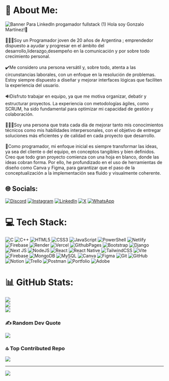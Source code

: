 # 💫 About Me:
![Banner Para LinkedIn progamador fullstack (1)](https://github.com/user-attachments/assets/90996a1b-3e68-4daa-8970-4effc7e25cfb)
Hola soy Gonzalo Martínez!👋<br><br>🙋🏼‍♂️Soy un Programador joven de 20 años de Argentina ; emprendedor dispuesto a ayudar y progresar en el ámbito del desarrollo,liderazgo,desempeño en la comunicación y por sobre todo crecimiento personal.<br><br>✔️Me considero una persona versátil y, sobre todo, atenta a las circunstancias laborales, con un enfoque en la resolución de problemas. Estoy siempre dispuesto a diseñar y mejorar interfaces lógicas que faciliten la experiencia del usuario.<br><br>🔊Disfruto trabajar en equipo, ya que me motiva organizar, debatir y estructurar proyectos. La experiencia con metodologías ágiles, como SCRUM, ha sido fundamental para optimizar mi capacidad de gestión y colaboración.<br><br>👷🏼‍♂️Soy una persona que trata cada día de mejorar tanto mis conocimientos técnicos como mis habilidades interpersonales, con el objetivo de entregar soluciones más eficientes y de calidad en cada proyecto que desarrollo.<br><br>🚀Como programador, mi enfoque inicial es siempre transformar las ideas, ya sea del cliente o del equipo, en conceptos tangibles y bien definidos. Creo que todo gran proyecto comienza con una hoja en blanco, donde las ideas cobran forma. Por ello, he profundizado en el uso de herramientas de diseño como Canva y Figma, para garantizar que el paso de la conceptualización a la implementación sea fluido y visualmente coherente.


## 🌐 Socials:
[![Discord](https://img.shields.io/badge/Discord-%237289DA.svg?logo=discord&logoColor=white)](https://discord.gg/gonzalo.martinezz3412) [![Instagram](https://img.shields.io/badge/Instagram-%23E4405F.svg?logo=Instagram&logoColor=white)](https://instagram.com/https://www.instagram.com/gonchi_martinezz/) [![LinkedIn](https://img.shields.io/badge/LinkedIn-%230077B5.svg?logo=linkedin&logoColor=white)](https://linkedin.com/in/https://www.linkedin.com/in/gonzalomartinez9/) [![X](https://img.shields.io/badge/X-black.svg?logo=X&logoColor=white)](https://x.com/https://x.com/gonchimartinez9) [![WhatsApp](https://img.shields.io/badge/WhatsApp-Mensajes?style=plastic&logo=whatsapp&logoColor=white&color=gren&cacheSeconds=Toma%20De%20Decisions%20)](https://wa.me/543816242482)

# 💻 Tech Stack:
![C](https://img.shields.io/badge/c-%2300599C.svg?style=for-the-badge&logo=c&logoColor=white) ![C++](https://img.shields.io/badge/c++-%2300599C.svg?style=for-the-badge&logo=c%2B%2B&logoColor=white) ![HTML5](https://img.shields.io/badge/html5-%23E34F26.svg?style=for-the-badge&logo=html5&logoColor=white) ![CSS3](https://img.shields.io/badge/css3-%231572B6.svg?style=for-the-badge&logo=css3&logoColor=white) ![JavaScript](https://img.shields.io/badge/javascript-%23323330.svg?style=for-the-badge&logo=javascript&logoColor=%23F7DF1E) ![PowerShell](https://img.shields.io/badge/PowerShell-%235391FE.svg?style=for-the-badge&logo=powershell&logoColor=white) ![Netlify](https://img.shields.io/badge/netlify-%23000000.svg?style=for-the-badge&logo=netlify&logoColor=#00C7B7) ![Firebase](https://img.shields.io/badge/firebase-%23039BE5.svg?style=for-the-badge&logo=firebase) ![Render](https://img.shields.io/badge/Render-%46E3B7.svg?style=for-the-badge&logo=render&logoColor=white) ![Vercel](https://img.shields.io/badge/vercel-%23000000.svg?style=for-the-badge&logo=vercel&logoColor=white) ![GithubPages](https://img.shields.io/badge/github%20pages-121013?style=for-the-badge&logo=github&logoColor=white) ![Bootstrap](https://img.shields.io/badge/bootstrap-%238511FA.svg?style=for-the-badge&logo=bootstrap&logoColor=white) ![Django](https://img.shields.io/badge/django-%23092E20.svg?style=for-the-badge&logo=django&logoColor=white) ![Next JS](https://img.shields.io/badge/Next-black?style=for-the-badge&logo=next.js&logoColor=white) ![NodeJS](https://img.shields.io/badge/node.js-6DA55F?style=for-the-badge&logo=node.js&logoColor=white) ![React](https://img.shields.io/badge/react-%2320232a.svg?style=for-the-badge&logo=react&logoColor=%2361DAFB) ![React Native](https://img.shields.io/badge/react_native-%2320232a.svg?style=for-the-badge&logo=react&logoColor=%2361DAFB) ![TailwindCSS](https://img.shields.io/badge/tailwindcss-%2338B2AC.svg?style=for-the-badge&logo=tailwind-css&logoColor=white) ![Vite](https://img.shields.io/badge/vite-%23646CFF.svg?style=for-the-badge&logo=vite&logoColor=white) ![Firebase](https://img.shields.io/badge/firebase-a08021?style=for-the-badge&logo=firebase&logoColor=ffcd34) ![MongoDB](https://img.shields.io/badge/MongoDB-%234ea94b.svg?style=for-the-badge&logo=mongodb&logoColor=white) ![MySQL](https://img.shields.io/badge/mysql-4479A1.svg?style=for-the-badge&logo=mysql&logoColor=white) ![Canva](https://img.shields.io/badge/Canva-%2300C4CC.svg?style=for-the-badge&logo=Canva&logoColor=white) ![Figma](https://img.shields.io/badge/figma-%23F24E1E.svg?style=for-the-badge&logo=figma&logoColor=white) ![Git](https://img.shields.io/badge/git-%23F05033.svg?style=for-the-badge&logo=git&logoColor=white) ![GitHub](https://img.shields.io/badge/github-%23121011.svg?style=for-the-badge&logo=github&logoColor=white) ![Notion](https://img.shields.io/badge/Notion-%23000000.svg?style=for-the-badge&logo=notion&logoColor=white) ![Trello](https://img.shields.io/badge/Trello-%23026AA7.svg?style=for-the-badge&logo=Trello&logoColor=white) ![Postman](https://img.shields.io/badge/Postman-FF6C37?style=for-the-badge&logo=postman&logoColor=white) ![Portfolio](https://img.shields.io/badge/Portfolio-%23000000.svg?style=for-the-badge&logo=firefox&logoColor=#FF7139) ![Adobe](https://img.shields.io/badge/adobe-%23FF0000.svg?style=for-the-badge&logo=adobe&logoColor=white)
# 📊 GitHub Stats:
![](https://github-readme-stats.vercel.app/api?username=GonzaloMartinezz&theme=radical&hide_border=false&include_all_commits=false&count_private=true)<br/>
![](https://github-readme-streak-stats.herokuapp.com/?user=GonzaloMartinezz&theme=radical&hide_border=false)<br/>
![](https://github-readme-stats.vercel.app/api/top-langs/?username=GonzaloMartinezz&theme=radical&hide_border=false&include_all_commits=false&count_private=true&layout=compact)

### ✍️ Random Dev Quote
![](https://quotes-github-readme.vercel.app/api?type=vetical&theme=tokyonight)

### 🔝 Top Contributed Repo
![](https://github-contributor-stats.vercel.app/api?username=GonzaloMartinezz&limit=5&theme=tokyonight&combine_all_yearly_contributions=true)

---
[![](https://visitcount.itsvg.in/api?id=GonzaloMartinezz&icon=9&color=0)](https://visitcount.itsvg.in)

<!-- Proudly created with GPRM ( https://gprm.itsvg.in ) -->
